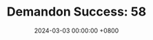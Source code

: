 ---
title: "Demandon Success: 58"
date: 2024-03-03 00:00:00 +0800
categories: [Blogging]
tag: [Blogging]
image: https://pbs.twimg.com/media/GHK1GO-WsAAPJSy?format=jpg&name=large
---